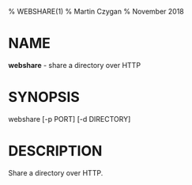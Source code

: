 % WEBSHARE(1)
% Martin Czygan
% November 2018

# NAME

**webshare** - share a directory over HTTP

# SYNOPSIS

webshare [-p PORT] [-d DIRECTORY]

# DESCRIPTION

Share a directory over HTTP.

